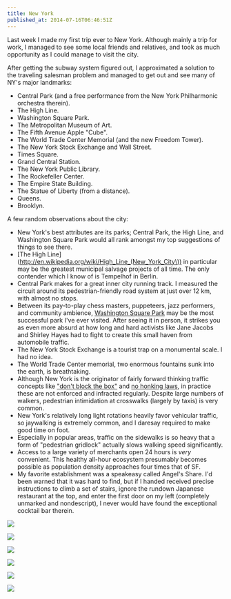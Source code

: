 ```yaml
---
title: New York
published_at: 2014-07-16T06:46:51Z
---
```


Last week I made my first trip ever to New York. Although mainly a trip for work, I managed to see some local friends and relatives, and took as much opportunity as I could manage to visit the city.

After getting the subway system figured out, I approximated a solution to the traveling salesman problem and managed to get out and see many of NY's major landmarks:

* Central Park (and a free performance from the New York Philharmonic orchestra therein).
* The High Line.
* Washington Square Park.
* The Metropolitan Museum of Art.
* The Fifth Avenue Apple "Cube".
* The World Trade Center Memorial (and the new Freedom Tower).
* The New York Stock Exchange and Wall Street.
* Times Square.
* Grand Central Station.
* The New York Public Library.
* The Rockefeller Center.
* The Empire State Building.
* The Statue of Liberty (from a distance).
* Queens.
* Brooklyn.

A few random observations about the city:

* New York's best attributes are its parks; Central Park, the High Line, and Washington Square Park would all rank amongst my top suggestions of things to see there.
* [The High Line](http://en.wikipedia.org/wiki/High_Line_(New_York_City\)) in particular may be the greatest municipal salvage projects of all time. The only contender which I know of is Tempelhof in Berlin.
* Central Park makes for a great inner city running track. I measured the circuit around its pedestrian-friendly road system at just over 12 km, with almost no stops.
* Between its pay-to-play chess masters, puppeteers, jazz performers, and community ambience, [Washington Square Park](http://en.wikipedia.org/wiki/Washington_Square_Park) may be the most successful park I've ever visited. After seeing it in person, it strikes you as even more absurd at how long and hard activists like Jane Jacobs and Shirley Hayes had to fight to create this small haven from automobile traffic.
* The New York Stock Exchange is a tourist trap on a monumental scale. I had no idea.
* The World Trade Center memorial, two enormous fountains sunk into the earth, is breathtaking.
* Although New York is the originator of fairly forward thinking traffic concepts like ["don't block the box"](http://en.wikipedia.org/wiki/Gridlock#New_York_City) and [no honking laws](http://www.nytimes.com/2013/01/29/nyregion/new-york-removes-no-honking-signs.html), in practice these are not enforced and infracted regularly. Despite large numbers of walkers, pedestrian intimidation at crosswalks (largely by taxis) is very common.
* New York's relatively long light rotations heavily favor vehicular traffic, so jaywalking is extremely common, and I daresay required to make good time on foot.
* Especially in popular areas, traffic on the sidewalks is so heavy that a form of "pedestrian gridlock" actually slows walking speed significantly.
* Access to a large variety of merchants open 24 hours is _very_ convenient. This healthy all-hour ecosystem presumably becomes possible as population density approaches four times that of SF.
* My favorite establishment was a speakeasy called Angel's Share. I'd been warned that it was hard to find, but if I handed received precise instructions to climb a set of stairs, ignore the rundown Japanese restaurant at the top, and enter the first door on my left (completely unmarked and nondescript), I never would have found the exceptional cocktail bar therein.

<!-- The High Line -->
<a href="https://www.flickr.com/photos/brandurleach/14653593255/"><img src="https://farm4.staticflickr.com/3897/14653593255_b6251f4c03.jpg"></a>

<!-- Washington Square Park -->
<a href="https://www.flickr.com/photos/brandurleach/14653221392/"><img src="https://farm3.staticflickr.com/2940/14653221392_7de8b7ff09.jpg"></a>

<!-- Met -->
<a href="https://www.flickr.com/photos/brandurleach/14466989119/"><img src="https://farm4.staticflickr.com/3864/14466989119_1b188b4b38.jpg"></a>

<!-- 5th Ave Apple Cube -->
<a href="https://www.flickr.com/photos/brandurleach/14467196207/"><img src="https://farm3.staticflickr.com/2902/14467196207_aff9b542ca.jpg"></a>

<!-- Don't block the box -->
<a href="https://www.flickr.com/photos/brandurleach/14673526443/"><img src="https://farm4.staticflickr.com/3881/14673526443_4252bdda64.jpg"></a>

<!-- Rockefeller -->
<a href="https://www.flickr.com/photos/brandurleach/14467182087/"><img src="https://farm3.staticflickr.com/2913/14467182087_c058c360db_c.jpg"></a>

